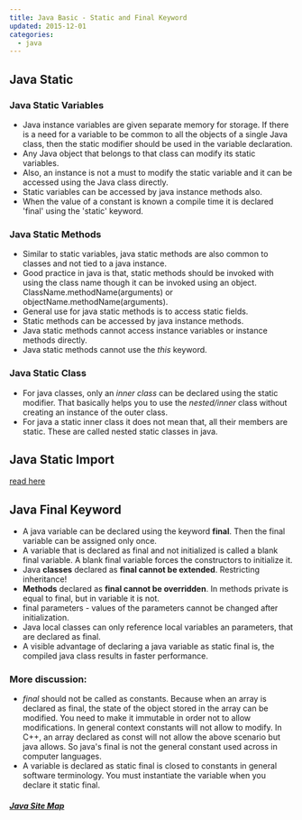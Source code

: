 ```yaml
---
title: Java Basic - Static and Final Keyword
updated: 2015-12-01
categories:
  - java
---
```


## Java Static

### Java Static Variables

* Java instance variables are given separate memory for storage. If there is a need for a variable to be common to all the objects of a single Java class, then the static modifier should be used in the variable declaration.
* Any Java object that belongs to that class can modify its static variables.
* Also, an instance is not a must to modify the static variable and it can be accessed using the Java class directly.
* Static variables can be accessed by java instance methods also.
* When the value of a constant is known a compile time it is declared 'final' using the 'static' keyword.

### Java Static Methods

* Similar to static variables, java static methods are also common to classes and not tied to a java instance.
* Good practice in java is that, static methods should be invoked with using the class name though it can be invoked using an object.
ClassName.methodName(arguments) or 
objectName.methodName(arguments).
* General use for java static methods is to access static fields.
* Static methods can be accessed by java instance methods.
* Java static methods cannot access instance variables or instance methods directly.
* Java static methods cannot use the *this* keyword.

### Java Static Class

* For java classes, only an *inner class* can be declared using the static modifier. That basically helps you to use the *nested/inner* class without creating an instance of the outer class.
* For java a static inner class it does not mean that, all their members are static. These are called nested static classes in java.

## Java Static Import
[read here](http://javapapers.com/core-java/what-is-a-static-import-in-java/)

## Java Final Keyword

* A java variable can be declared using the keyword **final**. Then the final variable can be assigned only once.
* A variable that is declared as final and not initialized is called a blank final variable. A blank final variable forces the constructors to initialize it.
* Java **classes** declared as **final cannot be extended**. Restricting inheritance!
* **Methods** declared as **final cannot be overridden**. In methods private is equal to final, but in variable it is not.
* final parameters - values of the parameters cannot be changed after initialization. 
* Java local classes can only reference local variables an parameters, that are declared as final.
* A visible advantage of declaring a java variable as static final is, the compiled java class results in faster performance.

### More discussion:

* *final* should not be called as constants. Because when an array is declared as final, the state of the object stored in the array can be modified. You need to make it immutable in order not to allow modifications. In general context constants will not allow to modify. In C++, an array declared as const will not allow the above scenario but java allows. So java's final is not the general constant used across in computer languages.
* A variable is declared as static final is closed to constants in general software terminology. You must instantiate the variable when you declare it static final.

##### [Java Site Map](../java-sitemap)
